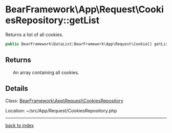 # BearFramework\App\Request\CookiesRepository::getList

Returns a list of all cookies.

```php
public BearFramework\DataList|BearFramework\App\Request\Cookie[] getList ( void )
```

## Returns

&nbsp;&nbsp;&nbsp;&nbsp;&nbsp;&nbsp;An array containing all cookies.

## Details

Class: [BearFramework\App\Request\CookiesRepository](bearframework.app.request.cookiesrepository.class.md)

Location: ~/src/App/Request/CookiesRepository.php

---

[back to index](index.md)

